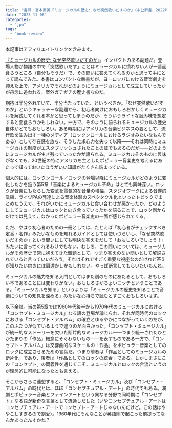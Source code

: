 ```yaml
---
title: "書評：宮本直美『ミュージカルの歴史: なぜ突然歌いだすのか』（中公新書、2022年）"
date: "2023-11-06"
categories: 
  - "jpn"
tags: 
  - "book-review"
---
```


本記事はアフィリエイトリンクを含みます。

[『ミュージカルの歴史: なぜ突然歌いだすのか』](https://amzn.to/3O4Q9YM)。インパクトのある副題だ。登場人物が物語の中で「突然歌いだす」ことはミュージカルに慣れない人が一番面食らうところ（自分もそうだ）で、その問いに答えてくれるのかと思って手にとって読んでみた。本書はコンパクトな新書だが、ヨーロッパにおける音楽劇史を抑えた上で、アメリカでそれがどのようにミュージカルとして成立していったかが丹念に追われる。案外ガチガチの歴史書なのだ。

期待は半分外れていて、半分当たっていた、というべきか。「なぜ突然歌いだすのか」というキャッチーな副題から、初心者向けにおもしろおかしくミュージカルを解説してくれる本かと思ってしまうのだが、そういうライトな読み味を想定すると面食らうかもしれない。一方で、そのように語られるミュージカルの歴史自体がとてもおもしろい。ある時期にはアメリカの音楽ビジネスの要として、流行歌を生み出す一種のメディア（ロックンロールにおけるラジオみたいなもんである）として存在感を放ち、そうした求心力を失って以降――それは同時にミュージカルの制度がエスタブリッシュされたことの証でもあるのだが――どのようにミュージカルが生き残っていったかが語られる。ミュージカルそのものに興味がなくても、20世紀の特にアメリカを主としたポピュラー音楽史を考えるにあたって知っておいたほうがいい知識がたくさん詰まっている。

個人的には、ロックンロール／ロックの登場以降にミュージカルがどのように変化したかを扱う第5章「音楽によるミュージカル革命」はとても興味深い。ロックが音楽にもたらした変革を電気的な音量の増幅、スタジオワークによる音響的洗練、ライヴPAの発達による音楽体験のスペクタクル化といったトピックでまとめたうえで、それがいかにミュージカルと食い合わせが悪かったか、どのようにしてミュージカルはロックと向き合っていったかを語ることで、ロック側からだけでは見えてこなかったポピュラー音楽史の一面が感じられてくる。

ただ、やはり初心者のための一冊としては、たとえば「初心者がチェックすべき定番・名作」みたいなものを知れるガイドとしては使いづらいし、「なぜ突然歌いだすのか」という問いにしても明快な答えをだして「おもしろいでしょう！」みたいに言ってくれるわけでもない。むしろ、この問いについては、ミュージカルがその歴史で常に抱えてきた難題として、つまり答えのない問いとして解説されていると言っていいだろう。それはそれですごく重要な視座なのだけれど答えが知りたい向きには肩透かしかもしれない。やっぱ断言してもらいたいもんね。

ミュージカルの魅力を知る入門としてはまた別のものにあたるとして、おもしろい本であることには変わりがない。おもしろさがちょいニッチということである。「ミュージカルを知る」というよりは「ミュージカルの歴史を知ることで音楽についての知見を深める」みたいな心持ちで読むとすごくおもしろいはず。

以下余談。当の第5章では1960年代後半から1970年代のミュージカルにおける「コンセプト・ミュージカル」なる語の登場が論じられ、それが同時代のロックにおける「コンセプト・アルバム」の確立とゆるやかにつながっていくのだが、このふたつが似ているようで違うのが面白かった。「コンセプト・ミュージカル」が統一的なストーリーを欠いた断片的なミュージカル――つまり統一されたひとかたまりの「作品」概念にそぐわないもの――を表すものである一方で、「コンセプト・アルバム」は交響曲的なスケールの「作品」をポピュラー音楽としてのロックに成立させるための言葉だ。つまり前者は「作品としてのミュージカルの断片化」であり、後者は「作品としてのロックの統合」である。しかしまさにこの「コンセプト」の両義性を通じてこそ、ミュージカルとロックの合流というのが理念的に可能になったとも言える。

そこからさらに連想すると、「コンセプト・ミュージカル」及び「コンセプト・アルバム」の時代とは、ほぼ「コンセプチュアル・アート」の時代でもある。演劇とポピュラー音楽とファインアートという異なる分野で同時期に「コンセプト」なる語が新奇な言葉として流通しだした（いやコンセプチュアル・アートはコンセプチュアル・アートでコンセプト・アートじゃないんだけど。この話はややこしすぎるので割愛）。1960年代にそんなことが英語圏で起こった前提ってなんかあったんすかね？
